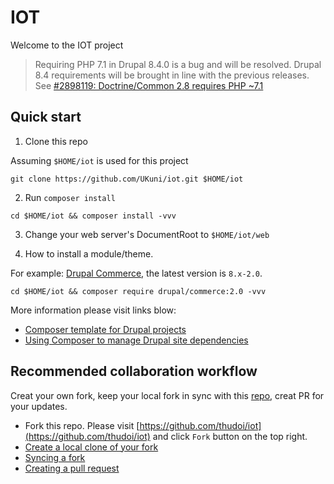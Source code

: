 # IOT

Welcome to the IOT project

> Requiring PHP 7.1 in Drupal 8.4.0 is a bug and will be resolved. Drupal 8.4 requirements will be brought in line with the previous releases. See [#2898119: Doctrine/Common 2.8 requires PHP ~7.1](https://www.drupal.org/node/2898119)

## Quick start

1. Clone this repo

Assuming `$HOME/iot` is used for this project

```
git clone https://github.com/UKuni/iot.git $HOME/iot
```

2. Run `composer install`

```
cd $HOME/iot && composer install -vvv
```

3. Change your web server's DocumentRoot to  `$HOME/iot/web`

4. How to install a module/theme.

For example: [Drupal Commerce](https://www.drupal.org/project/commerce), the latest version is `8.x-2.0`.

```
cd $HOME/iot && composer require drupal/commerce:2.0 -vvv
```

More information please visit links blow:

- [Composer template for Drupal projects](https://github.com/drupal-composer/drupal-project)
- [Using Composer to manage Drupal site dependencies
](https://www.drupal.org/docs/develop/using-composer/using-composer-to-manage-drupal-site-dependencies)

## Recommended collaboration workflow

Creat your own fork, keep your local fork in sync with this [repo](https://github.com/thudoi/iot), creat PR for your updates.

- Fork this repo. Please visit [https://github.com/thudoi/iot](https://github.com/thudoi/iot) and click `Fork` button on the top right.
- [Create a local clone of your fork](https://help.github.com/articles/fork-a-repo/#step-2-create-a-local-clone-of-your-fork)
- [Syncing a fork](https://help.github.com/articles/syncing-a-fork/)
- [Creating a pull request](https://help.github.com/articles/creating-a-pull-request/)
